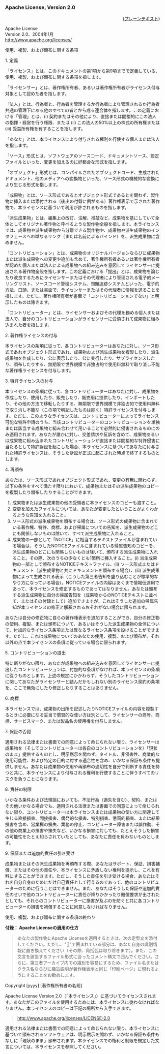 ### Apache License, Version 2.0

<div align="right">

([プレーンテキスト](http://opensource.org/licenses/apache2.0.txt))

</div>

Apache License\
Version 2.0、2004年1月\
http://www.apache.org/licenses/

使用、複製、および頒布に関する条項

1\. 定義

「ライセンス」とは、このドキュメントの第1項から第9項までで定義している、使用、複製、および頒布に関する条項を指します。

「ライセンサー」とは、著作権所有者、あるいは著作権所有者がライセンス付与対象として認めた者を指します。

「法人」とは、行為者と、行為者を管理するか行為者により管理されるか行為者共通の管理下にある他のすべての者とから成る連合体を指します。この定義における「管理」とは、(i)
契約またはその他により、直接または間接的にこの法人の指揮・経営を行う権限、または
(ii) この法人の50%以上の株式の所有権または (iii)
受益所有権を有することを指します。

「あなた」とは、本ライセンスにより付与される権利を行使する個人または法人を指します。

「ソース」形式とは、ソフトウェアのソースコード、ドキュメントソース、設定ファイルといった、変更を加えるのに好都合な形式を指します。

「オブジェクト」形式とは、コンパイルされたオブジェクトコード、生成されたドキュメント、他のメディアへの変換物といった、ソース形式の機械的な変換により生じる形式を指します。

「成果物」とは、ソース形式であるとオブジェクト形式であるとを問わず、製作物に挿入または添付される（後出の付録に例がある）著作権表示で示された著作物で、本ライセンスに基づいて利用が許されるものを指します。

「派生成果物」とは、編集上の改訂、注解、推敲など、成果物を基にしていて全体としてオリジナル著作物と呼べるような製作物全般を指します。本ライセンスでは、成果物や派生成果物から分離できる製作物や、成果物や派生成果物のインタフェースへの単なるリンク（または名前によるバインド）を、派生成果物に含めません。

「コントリビューション」とは、成果物のオリジナルバージョンならびに成果物または派生成果物への変更や追加も含めて、著作権所有者あるいは著作権所有者が認めた個人または法人による成果物への組み込みを意図してライセンサーに提出される著作物全般を指します。この定義における「提出」とは、成果物を論じたり改良するためにライセンサーまたはその代理者により管理される電子的メーリングリスト、ソースコード管理システム、問題追跡システムといった、電子的方法、口頭、または書面で、ライセンサーまたはその代理者に情報を送ることを指します。ただし、著作権所有者が書面で「コントリビューションでない」と明示したものは除きます。

「コントリビューター」とは、ライセンサーおよびその代理を務める個人または法人で、自分のコントリビューションがライセンサーに受領されて成果物に組み込まれた者を指します。

2\. 著作権ライセンスの付与

本ライセンスの条項に従って、各コントリビューターはあなたに対し、ソース形式であれオブジェクト形式であれ、成果物および派生成果物を複製したり、派生成果物を作成したり、公に表示したり、公に実行したり、サブライセンスしたり、頒布したりする、無期限で世界規模で非独占的で使用料無料で取り消し不能な著作権ライセンスを付与します。

3\. 特許ライセンスの付与

本ライセンスの条項に従って、各コントリビューターはあなたに対し、成果物を作成したり、使用したり、販売したり、販売用に提供したり、インポートしたり、その他の方法で移転したりする、無期限で世界規模で非独占的で使用料無料で取り消し不能な（この項で明記したものは除く）特許ライセンスを付与します。ただし、このようなライセンスは、コントリビューターによってライセンス可能な特許申請のうち、当該コントリビューターのコントリビューションを単独または該当する成果物と組み合わせて用いることで必然的に侵害されるものにのみ適用されます。あなたが誰かに対し、交差請求や反訴を含めて、成果物あるいは成果物に組み込まれたコントリビューションが直接または間接的な特許侵害に当たるとして特許訴訟を起こした場合、本ライセンスに基づいてあなたに付与された特許ライセンスは、そうした訴訟が正式に起こされた時点で終了するものとします。

4\. 再頒布

あなたは、ソース形式であれオブジェクト形式であれ、変更の有無に関わらず、以下の条件をすべて満たす限りにおいて、成果物またはその派生成果物のコピーを複製したり頒布したりすることができます。

1.  成果物または派生成果物の他の受領者に本ライセンスのコピーも渡すこと。
2.  変更を加えたファイルについては、あなたが変更したということがよくわかるような告知を入れること。
3.  ソース形式の派生成果物を頒布する場合は、ソース形式の成果物に含まれている著作権、特許、商標、および帰属についての告知を、派生成果物のどこにも関係しないものは除いて、すべて派生成果物に入れること。
4.  成果物の一部として「NOTICE」に相当するテキストファイルが含まれている場合は、そうしたNOTICEファイルに含まれている帰属告知のコピーを、派生成果物のどこにも関係しないものは除いて、頒布する派生成果物に入れること。その際、次のうちの少なくとも1箇所に挿入すること。(i) 派生成果物の一部として頒布するNOTICEテキストファイル、(ii)
    ソース形式またはドキュメント（派生成果物と共にドキュメントを頒布する場合）、(iii)
    派生成果物によって生成される表示（こうした第三者告知を盛り込むことが標準的なやり方になっている場合）。NOTICEファイルの内容はあくまで情報伝達用であって、本ライセンスを修正するものであってはなりません。あなたは頒布する派生成果物に自分の帰属告知を（成果物からのNOTICEテキストに並べて、またはその付録として）追加できますが、これはそうした追加の帰属告知が本ライセンスの修正と解釈されるおそれがない場合に限られます。

あなたは自分の修正物に自らの著作権表示を追加することができ、自分の修正物の使用、複製、または頒布について、あるいはそうした派生成果物の全体について、付加的なライセンス条項または異なるライセンス条項を設けることができます。ただし、これは成果物についてのあなたの使用、複製、および頒布が、それ以外の点で本ライセンスの条項に従っている場合に限られます。

5\. コントリビューションの提出

特に断りがない限り、あなたが成果物への組み込みを意図してライセンサーに提出したコントリビューションは、付加的な条項がなければ、本ライセンスの条項に従うものとします。上述の規定にかかわらず、そうしたコントリビューションに関してあなたがライセンサーと結んだかもしれない別のライセンス契約の条項を、ここで無効にしたり修正したりすることはありません。

6\. 商標

本ライセンスでは、成果物の出所を記述したりNOTICEファイルの内容を複製するときに必要になる妥当で慣習的な使い方は別として、ライセンサーの商号、商標、サービスマーク、または製品名の使用権を付与しません。

7\. 保証の否認

適用される法律または書面での同意によって命じられない限り、ライセンサーは成果物を（そしてコントリビューターは各自のコントリビューションを）「現状のまま」提供するものとし、明示黙示を問わず、タイトル、非侵害性、商業的な使用可能性、および特定の目的に対する適合性を含め、いかなる保証も条件も提供しません。あなたは成果物の使用や再頒布の適切性を自分で判断する責任を持つと共に、本ライセンスにより付与される権利を行使することに伴うすべてのリスクを負うことになります。

8\. 責任の制限

いかなる条件および法理論においても、不法行為（過失を含む）、契約、またはその他いかなる場合でも、適用される法律または書面での同意によって命じられない限り、コントリビューターは本ライセンスまたは成果物の使い方に関連して生じる直接損害、間接損害、偶発的な損害、特別損害、懲罰的損害、または結果損害を含め、営業権の損失、業務の停止、コンピューター障害または誤作動、その他の商業上の損害や損失など、いかなる損害に対しても、たとえそうした損害の可能性をたとえ知らされていたとしても、あなたに責任を負わないものとします。

9\. 保証または追加的責任の引き受け

成果物またはその派生成果物を再頒布する際、あなたはサポート、保証、損害補償、またはその他の責任や、本ライセンスに矛盾しない権利を提示し、これを有料にすることができます。ただし、そうした責任を引き受ける場合、あなたはそれを自分自身のためにだけ自己責任として行えるのであって、他のコントリビューターのために行うことはできません。また、あなたはそうした保証や追加的責任のせいで他のコントリビューターに責任が降りかかったり賠償要求が出されたとしても、それらのコントリビューターに損害が及ぶのを防ぐと共に各コントリビューターの損害を補償することに同意しなければなりません。

使用、複製、および頒布に関する条項の終わり

**付録： Apache Licenseの適用の仕方**

> あなたの製作物にApache
> Licenseを適用するときは、次の定型文を添付してください。ただし、"\[\]"で囲まれている部分は、あなた自身の識別情報に置き換えてください（その際、角括弧は取り除きます）。また、この文言を該当するファイル形式に合ったコメント構文で囲んでください。さらに、第三者アーカイブ内での識別を容易にするため、ファイル名またはクラス名ならびに趣旨説明が著作権表示と同じ「印刷ページ」に現れるようにすることをお勧めします。

Copyright \[yyyy\] \[著作権所有者の名前\]

Apache License Version
2.0（「本ライセンス」）に基づいてライセンスされます。あなたがこのファイルを使用するためには、本ライセンスに従わなければなりません。本ライセンスのコピーは下記の場所から入手できます。

> http://www.apache.org/licenses/LICENSE-2.0

適用される法律または書面での同意によって命じられない限り、本ライセンスに基づいて頒布されるソフトウェアは、明示黙示を問わず、いかなる保証も条件もなしに「現状のまま」頒布されます。本ライセンスでの権利と制限を規定した文言については、本ライセンスを参照してください。
